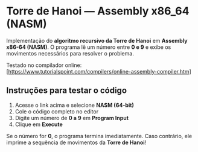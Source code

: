 # Torre de Hanoi — Assembly x86_64 (NASM)

Implementação do **algoritmo recursivo da Torre de Hanoi** em **Assembly x86-64 (NASM)**.
O programa lê um número entre **0 e 9** e exibe os movimentos necessários para resolver o problema.

Testado no compilador online:  
[https://www.tutorialspoint.com/compilers/online-assembly-compiler.htm]

## Instruções para testar o código
1. Acesse o link acima e selecione **NASM (64-bit)** 
2. Cole o código completo no editor
3. Digite um número de **0 a 9** em **Program Input**
4. Clique em **Execute**

Se o número for **0**, o programa termina imediatamente. Caso contrário, ele imprime a sequência de movimentos da **Torre de Hanoi**!
